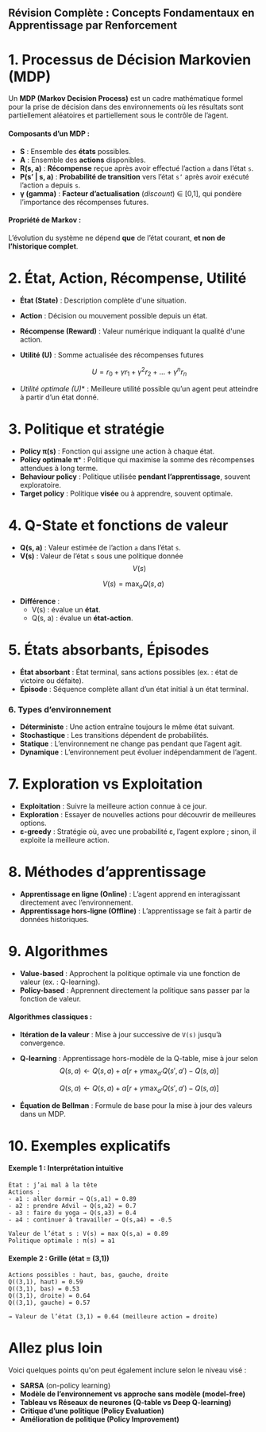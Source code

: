 ## **Révision Complète : Concepts Fondamentaux en Apprentissage par Renforcement**



# **1. Processus de Décision Markovien (MDP)**

Un **MDP (Markov Decision Process)** est un cadre mathématique formel pour la prise de décision dans des environnements où les résultats sont partiellement aléatoires et partiellement sous le contrôle de l’agent.

#### Composants d’un MDP :
- **S** : Ensemble des **états** possibles.
- **A** : Ensemble des **actions** disponibles.
- **R(s, a)** : **Récompense** reçue après avoir effectué l’action `a` dans l’état `s`.
- **P(s’ | s, a)** : **Probabilité de transition** vers l’état `s’` après avoir exécuté l’action `a` depuis `s`.
- **γ (gamma)** : **Facteur d’actualisation** (*discount*) ∈ [0,1], qui pondère l’importance des récompenses futures.

#### Propriété de Markov :
L’évolution du système ne dépend **que** de l’état courant, **et non de l’historique complet**.



# **2. État, Action, Récompense, Utilité**

- **État (State)** : Description complète d'une situation.
- **Action** : Décision ou mouvement possible depuis un état.
- **Récompense (Reward)** : Valeur numérique indiquant la qualité d'une action.
- **Utilité (U)** : Somme actualisée des récompenses futures
  
  $$ U = r_0 + \gamma r_1 + \gamma^2 r_2 + \dots + \gamma^n r_n $$
  
- **Utilité optimale (U*)** : Meilleure utilité possible qu’un agent peut atteindre à partir d’un état donné.



# **3. Politique et stratégie**

- **Policy π(s)** : Fonction qui assigne une action à chaque état.
- **Policy optimale π*** : Politique qui maximise la somme des récompenses attendues à long terme.
- **Behaviour policy** : Politique utilisée **pendant l’apprentissage**, souvent exploratoire.
- **Target policy** : Politique **visée** ou à apprendre, souvent optimale.



# **4. Q-State et fonctions de valeur**

- **Q(s, a)** : Valeur estimée de l’action `a` dans l’état `s`.  
- **V(s)** : Valeur de l’état `s` sous une politique donnée $$ V(s) $$
  
$$ V(s) = \max_a Q(s,a) $$

- **Différence** :
  - V(s) : évalue un **état**.
  - Q(s, a) : évalue un **état-action**.



# **5. États absorbants, Épisodes**

- **État absorbant** : État terminal, sans actions possibles (ex. : état de victoire ou défaite).
- **Épisode** : Séquence complète allant d’un état initial à un état terminal.


### **6. Types d’environnement**

- **Déterministe** : Une action entraîne toujours le même état suivant.
- **Stochastique** : Les transitions dépendent de probabilités.
- **Statique** : L’environnement ne change pas pendant que l’agent agit.
- **Dynamique** : L’environnement peut évoluer indépendamment de l’agent.



# **7. Exploration vs Exploitation**

- **Exploitation** : Suivre la meilleure action connue à ce jour.
- **Exploration** : Essayer de nouvelles actions pour découvrir de meilleures options.
- **ε-greedy** : Stratégie où, avec une probabilité ε, l’agent explore ; sinon, il exploite la meilleure action.



# **8. Méthodes d’apprentissage**

- **Apprentissage en ligne (Online)** : L’agent apprend en interagissant directement avec l’environnement.
- **Apprentissage hors-ligne (Offline)** : L’apprentissage se fait à partir de données historiques.



# **9. Algorithmes**

- **Value-based** : Approchent la politique optimale via une fonction de valeur (ex. : Q-learning).
- **Policy-based** : Apprennent directement la politique sans passer par la fonction de valeur.

#### Algorithmes classiques :
- **Itération de la valeur** : Mise à jour successive de `V(s)` jusqu’à convergence.
- **Q-learning** : Apprentissage hors-modèle de la Q-table, mise à jour selon   $$ Q(s,a) \leftarrow Q(s,a) + \alpha [r + \gamma \max_{a'} Q(s',a') - Q(s,a)] $$
  
  $$ Q(s,a) \leftarrow Q(s,a) + \alpha [r + \gamma \max_{a'} Q(s',a') - Q(s,a)] $$
  
- **Équation de Bellman** : Formule de base pour la mise à jour des valeurs dans un MDP.



# **10. Exemples explicatifs**

#### Exemple 1 : Interprétation intuitive
```text
État : j’ai mal à la tête
Actions :
- a1 : aller dormir → Q(s,a1) = 0.89
- a2 : prendre Advil → Q(s,a2) = 0.7
- a3 : faire du yoga → Q(s,a3) = 0.4
- a4 : continuer à travailler → Q(s,a4) = -0.5

Valeur de l’état s : V(s) = max Q(s,a) = 0.89
Politique optimale : π(s) = a1
```

#### Exemple 2 : Grille (état = (3,1))
```text
Actions possibles : haut, bas, gauche, droite
Q((3,1), haut) = 0.59  
Q((3,1), bas) = 0.53  
Q((3,1), droite) = 0.64  
Q((3,1), gauche) = 0.57

→ Valeur de l’état (3,1) = 0.64 (meilleure action = droite)
```



# **Allez plus loin**

Voici quelques points qu'on peut également inclure selon le niveau visé :
- **SARSA** (on-policy learning)
- **Modèle de l’environnement vs approche sans modèle (model-free)**
- **Tableau vs Réseaux de neurones (Q-table vs Deep Q-learning)**
- **Critique d’une politique (Policy Evaluation)**
- **Amélioration de politique (Policy Improvement)**

